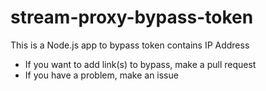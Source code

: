 # stream-proxy-bypass-token
This is a Node.js app to bypass token contains IP Address

- If you want to add link(s) to bypass, make a pull request
- If you have a problem, make an issue

